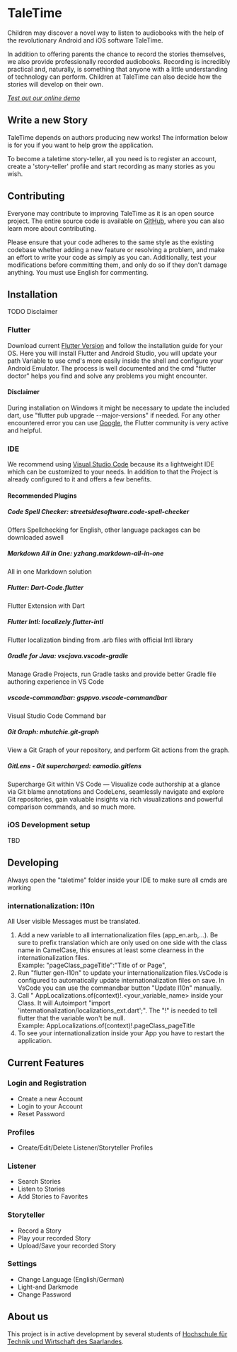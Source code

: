 # TaleTime

Children may discover a novel way to listen to audiobooks with the help of the revolutionary Android and iOS software TaleTime.

In addition to offering parents the chance to record the stories themselves, we also provide professionally recorded audiobooks. Recording is incredibly practical and, naturally, is something that anyone with a little understanding of technology can perform. Children at TaleTime can also decide how the stories will develop on their own.

<!-- <div class="d-lg-none">
    <p class="lead">
        <a href="app">Test out our online demo!</a>
    </p>
</div> -->
*[Test out our online demo](https://taletime-2022.web.app/#/)*

## Write a new Story

TaleTime depends on authors producing new works! The information below is for you if you want to help grow the application.

To become a taletime story-teller, all you need is to register an account, create a 'story-teller' profile and start recording as many stories as you wish. 


## Contributing

Everyone may contribute to improving TaleTime as it is an open source project. The entire source code is available on [GitHub](https://github.com/TaleTime/TaleTime_2/tree/main/taletime),  where you can also learn more about contributing.

Please ensure that your code adheres to the same style as the existing codebase whether adding a new feature or resolving a problem, and make an effort to write your code as simply as you can. Additionally, test your modifications before committing them, and only do so if they don't damage anything. You must use English for commenting.
## Installation
TODO Disclaimer
### Flutter
Download current [Flutter Version](https://docs.flutter.dev/get-started/install) and follow the installation guide for your OS. Here you will install Flutter and Android Studio, you will update your path Variable to use cmd's more easily inside the shell and configure your Android Emulator. The process is well documented and the cmd "flutter doctor" helps you find and solve any problems you might encounter. 
#### Disclaimer
During installation on Windows it might be necessary to update the included dart, use "flutter pub upgrade --major-versions" if needed. For any other encountered error you can use [Google](https://www.google.de/), the Flutter community is very active and helpful.

### IDE
We recommend using [Visual Studio Code](https://code.visualstudio.com/) because its a lightweight IDE which can be customized to your needs. In addition to that the Project is already configured to it and offers a few benefits.
#### Recommended Plugins
##### Code Spell Checker: streetsidesoftware.code-spell-checker
Offers Spellchecking for English, other language packages can be downloaded aswell 
##### Markdown All in One: yzhang.markdown-all-in-one
All in one Markdown solution
##### Flutter: Dart-Code.flutter
Flutter Extension with Dart
##### Flutter Intl: localizely.flutter-intl
Flutter localization binding from .arb files with official Intl library
##### Gradle for Java: vscjava.vscode-gradle
Manage Gradle Projects, run Gradle tasks and provide better Gradle file authoring experience in VS Code
##### vscode-commandbar: gsppvo.vscode-commandbar
Visual Studio Code Command bar
##### Git Graph: mhutchie.git-graph
View a Git Graph of your repository, and perform Git actions from the graph.
##### GitLens - Git supercharged: eamodio.gitlens
Supercharge Git within VS Code — Visualize code authorship at a glance via Git blame annotations and CodeLens, seamlessly navigate and explore Git repositories, gain valuable insights via rich visualizations and powerful comparison commands, and so much more.

### iOS Development setup 
TBD  

## Developing
Always open the "taletime" folder inside your IDE to make sure all cmds are working
### internationalization: l10n
All User visible Messages must be translated.

1. Add a new variable to all internationalization files (app_en.arb,...). Be sure to prefix translation which are only used on one side with the class name in CamelCase, this ensures at least some  clearness in the internationalization files.\
Example: "pageClass_pageTitle":"Title of or Page",
1. Run "flutter gen-l10n" to update your internationalization files.VsCode is configured to automatically update internationalization files on save. In VsCode you can use the commandbar button "Update l10n" manually.
2. Call " AppLocalizations.of(context)!.\<your_variable_name> inside your Class. It will Autoimport "import 'internationalization/localizations_ext.dart';". The "!" is needed to tell flutter that the variable won't be null.\
Example:  AppLocalizations.of(context)!.pageClass_pageTitle
1. To see your internationalization inside your App you have to restart the application.

## Current Features

### Login and Registration

- Create a new Account
- Login to your Account
- Reset Password

### Profiles

- Create/Edit/Delete Listener/Storyteller Profiles

### Listener

- Search Stories
- Listen to Stories
- Add Stories to Favorites

### Storyteller

- Record a Story
- Play your recorded Story
- Upload/Save your recorded Story

### Settings

- Change Language (English/German)
- Light-and Darkmode
- Change Password


## About us

This project is in active development by several students of [Hochschule für Technik und Wirtschaft des Saarlandes](http://www.htwsaar.de).

